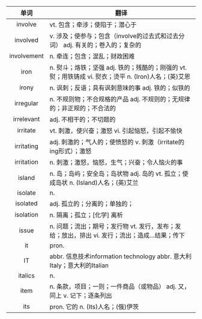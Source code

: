 |单词|翻译  |
|:--:|--| 
|	involve  		|		vt. 包含；牵涉；使陷于；潜心于	|		
|	involved  		|		v. 涉及；使参与；包含（involve的过去式和过去分词） adj. 有关的；卷入的；复杂的	|		
|	involvement  		|		n. 牵连；包含；混乱；财政困难	|		
|	iron  		|		n. 熨斗；烙铁；坚强 adj. 铁的；残酷的；刚强的 vt. 熨；用铁铸成 vi. 熨衣；烫平 n. (Iron)人名；(英)艾恩	|		
|	irony  		|		n. 讽刺；反语；具有讽刺意味的事 adj. 铁的；似铁的	|		
|	irregular  		|		n. 不规则物；不合规格的产品 adj. 不规则的；无规律的；非正规的；不合法的	|		
|	irrelevant  		|		adj. 不相干的；不切题的	|		
|	irritate  		|		vt. 刺激，使兴奋；激怒 vi. 引起恼怒，引起不愉快	|		
|	irritating  		|		adj. 刺激的；气人的；使愤怒的 v. 刺激（irritate的ing形式）；激怒	|		
|	irritation  		|		n. 刺激；激怒，恼怒，生气；兴奋；令人恼火的事	|		
|	island  		|		n. 岛；岛屿；安全岛；岛状物 adj. 岛的 vt. 孤立；使成岛状 n. (Island)人名；(英)艾兰	|		
|	isolate  		|		n. 	|		
|	isolated  		|		adj. 孤立的；分离的；单独的；	|		
|	isolation  		|		n. 隔离；孤立；[化学] 离析	|		
|	issue  		|		n. 问题；流出；期号；发行物 vt. 发行，发布；发给；放出，排出 vi. 发行；流出；造成…结果；传下	|		
|	it  		|		pron. 	|		
|	IT  		|		abbr. 信息技术information technology abbr. 意大利Italy；意大利的Italian	|		
|	italics  		|		n. 	|		
|	item  		|		n. 条款，项目；一则；一件商品（或物品） adj. 又，同上 v. 记下；逐条列出	|		
|	its  		|		pron. 它的 n. (Its)人名；(俄)伊茨	|		
